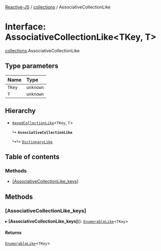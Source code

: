 [Reactive-JS](../README.md) / [collections](../modules/collections.md) / AssociativeCollectionLike

# Interface: AssociativeCollectionLike<TKey, T\>

[collections](../modules/collections.md).AssociativeCollectionLike

## Type parameters

| Name | Type |
| :------ | :------ |
| `TKey` | `unknown` |
| `T` | `unknown` |

## Hierarchy

- [`KeyedCollectionLike`](collections.KeyedCollectionLike.md)<`TKey`, `T`\>

  ↳ **`AssociativeCollectionLike`**

  ↳↳ [`DictionaryLike`](collections.DictionaryLike.md)

## Table of contents

### Methods

- [[AssociativeCollectionLike\_keys]](collections.AssociativeCollectionLike.md#[associativecollectionlike_keys])

## Methods

### [AssociativeCollectionLike\_keys]

▸ **[AssociativeCollectionLike_keys]**(): [`EnumerableLike`](collections.EnumerableLike.md)<`TKey`\>

#### Returns

[`EnumerableLike`](collections.EnumerableLike.md)<`TKey`\>
